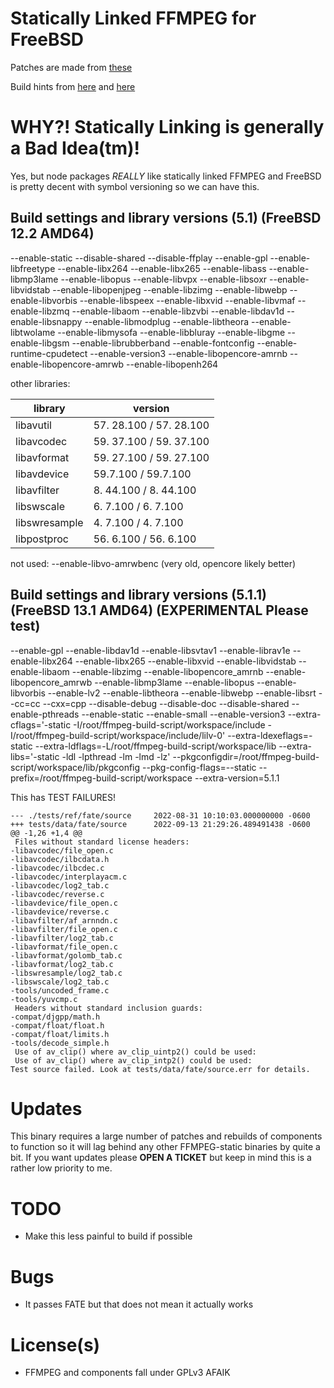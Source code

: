 # Statically Linked FFMPEG for FreeBSD

Patches are made from [these](https://www.freshports.org/multimedia/ffmpeg/)

Build hints from [here](https://github.com/zimbatm/ffmpeg-static) and [here](https://github.com/markus-perl/ffmpeg-build-script)

# WHY?! Statically Linking is generally a Bad Idea(tm)!
Yes, but node packages *REALLY* like statically linked FFMPEG and FreeBSD is pretty decent with symbol versioning so we can have this.

## Build settings and library versions (5.1) (FreeBSD 12.2 AMD64)
--enable-static --disable-shared --disable-ffplay --enable-gpl --enable-libfreetype --enable-libx264 --enable-libx265 --enable-libass --enable-libmp3lame --enable-libopus --enable-libvpx --enable-libsoxr --enable-libvidstab --enable-libopenjpeg --enable-libzimg --enable-libwebp --enable-libvorbis --enable-libspeex --enable-libxvid --enable-libvmaf --enable-libzmq --enable-libaom --enable-libzvbi --enable-libdav1d --enable-libsnappy --enable-libmodplug --enable-libtheora --enable-libtwolame --enable-libmysofa --enable-libbluray --enable-libgme --enable-libgsm --enable-librubberband --enable-fontconfig --enable-runtime-cpudetect  --enable-version3 --enable-libopencore-amrnb --enable-libopencore-amrwb --enable-libopenh264 

other libraries:

| library | version |
| --- | --- |
| libavutil   |   57. 28.100 / 57. 28.100 |
| libavcodec   |  59. 37.100 / 59. 37.100
| libavformat   | 59. 27.100 / 59. 27.100
| libavdevice   | 59.7.100 / 59.7.100
| libavfilter   |  8. 44.100 /  8. 44.100
| libswscale    |  6.  7.100 /  6.  7.100
| libswresample |  4.  7.100 /  4.  7.100
| libpostproc   | 56.  6.100 / 56.  6.100

not used:
--enable-libvo-amrwbenc (very old, opencore likely better)

## Build settings and library versions (5.1.1) (FreeBSD 13.1 AMD64) (EXPERIMENTAL Please test)
--enable-gpl --enable-libdav1d --enable-libsvtav1 --enable-librav1e --enable-libx264 --enable-libx265 --enable-libxvid --enable-libvidstab --enable-libaom --enable-libzimg --enable-libopencore_amrnb --enable-libopencore_amrwb --enable-libmp3lame --enable-libopus --enable-libvorbis --enable-lv2 --enable-libtheora --enable-libwebp --enable-libsrt --cc=cc --cxx=cpp --disable-debug --disable-doc --disable-shared --enable-pthreads --enable-static --enable-small --enable-version3 --extra-cflags='-static -I/root/ffmpeg-build-script/workspace/include -I/root/ffmpeg-build-script/workspace/include/lilv-0' --extra-ldexeflags=-static --extra-ldflags=-L/root/ffmpeg-build-script/workspace/lib --extra-libs='-static -ldl -lpthread -lm -lmd -lz' --pkgconfigdir=/root/ffmpeg-build-script/workspace/lib/pkgconfig --pkg-config-flags=--static --prefix=/root/ffmpeg-build-script/workspace --extra-version=5.1.1

This has TEST FAILURES!
```
--- ./tests/ref/fate/source     2022-08-31 10:10:03.000000000 -0600
+++ tests/data/fate/source      2022-09-13 21:29:26.489491438 -0600
@@ -1,26 +1,4 @@
 Files without standard license headers:
-libavcodec/file_open.c
-libavcodec/ilbcdata.h
-libavcodec/ilbcdec.c
-libavcodec/interplayacm.c
-libavcodec/log2_tab.c
-libavcodec/reverse.c
-libavdevice/file_open.c
-libavdevice/reverse.c
-libavfilter/af_arnndn.c
-libavfilter/file_open.c
-libavfilter/log2_tab.c
-libavformat/file_open.c
-libavformat/golomb_tab.c
-libavformat/log2_tab.c
-libswresample/log2_tab.c
-libswscale/log2_tab.c
-tools/uncoded_frame.c
-tools/yuvcmp.c
 Headers without standard inclusion guards:
-compat/djgpp/math.h
-compat/float/float.h
-compat/float/limits.h
-tools/decode_simple.h
 Use of av_clip() where av_clip_uintp2() could be used:
 Use of av_clip() where av_clip_intp2() could be used:
Test source failed. Look at tests/data/fate/source.err for details.
```

# Updates

This binary requires a large number of patches and rebuilds of components to function so it will lag behind any other FFMPEG-static binaries by quite a bit. If you want updates please **OPEN A TICKET** but keep in mind this is a rather low priority to me.

# TODO

 - Make this less painful to build if possible
 
# Bugs

 - It passes FATE but that does not mean it actually works

# License(s)

 - FFMPEG and components fall under GPLv3 AFAIK 

